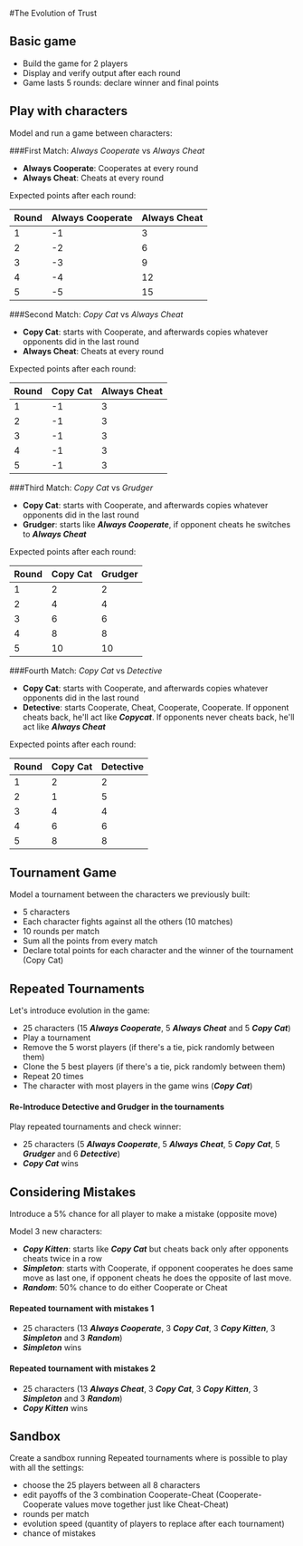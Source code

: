 #The Evolution of Trust

## Basic game
- Build the game for 2 players
- Display and verify output after each round
- Game lasts 5 rounds: declare winner and final points

## Play with characters
Model and run a game between characters:

###First Match: *Always Cooperate* vs *Always Cheat*
- **Always Cooperate**: Cooperates at every round
- **Always Cheat**: Cheats at every round

Expected points after each round:

| Round | Always Cooperate | Always Cheat |
|:------|:-----------------|:-------------|
| 1     | -1               | 3            |
| 2     | -2               | 6            |
| 3     | -3               | 9            |
| 4     | -4               | 12           |
| 5     | -5               | 15           |

###Second Match: *Copy Cat* vs *Always Cheat*
- **Copy Cat**: starts with Cooperate, and afterwards copies whatever opponents did in the last round
- **Always Cheat**: Cheats at every round

Expected points after each round:

| Round | Copy Cat | Always Cheat |
|:------|:---------|:-------------|
| 1     | -1       | 3            |
| 2     | -1       | 3            |
| 3     | -1       | 3            |
| 4     | -1       | 3            |
| 5     | -1       | 3            |

###Third Match: *Copy Cat* vs *Grudger*
- **Copy Cat**: starts with Cooperate, and afterwards copies whatever opponents did in the last round
- **Grudger**: starts like ***Always Cooperate***, if opponent cheats he switches to ***Always Cheat***

Expected points after each round:

| Round | Copy Cat | Grudger |
|:------|:---------|:--------|
| 1     | 2        | 2       |
| 2     | 4        | 4       |
| 3     | 6        | 6       |
| 4     | 8        | 8       |
| 5     | 10       | 10      |

###Fourth Match: *Copy Cat* vs *Detective*
- **Copy Cat**: starts with Cooperate, and afterwards copies whatever opponents did in the last round
- **Detective**: starts Cooperate, Cheat, Cooperate, Cooperate. If opponent cheats back, he'll act like ***Copycat***. If opponents never cheats back, he'll act like ***Always Cheat***

Expected points after each round:

| Round | Copy Cat | Detective |
|:------|:---------|:----------|
| 1     | 2        | 2         |
| 2     | 1        | 5         |
| 3     | 4        | 4         |
| 4     | 6        | 6         |
| 5     | 8        | 8         |


## Tournament Game
Model a tournament between the characters we previously built:
- 5 characters
- Each character fights against all the others (10 matches)
- 10 rounds per match
- Sum all the points from every match
- Declare total points for each character and the winner of the tournament (Copy Cat)


## Repeated Tournaments
Let's introduce evolution in the game:
- 25 characters (15 ***Always Cooperate***, 5 ***Always Cheat*** and 5 ***Copy Cat***)
- Play a tournament
- Remove the 5 worst players (if there's a tie, pick randomly between them)
- Clone the 5 best players (if there's a tie, pick randomly between them)
- Repeat 20 times
- The character with most players in the game wins (***Copy Cat***)

#### Re-Introduce Detective and Grudger in the tournaments
Play repeated tournaments and check winner:
- 25 characters (5 ***Always Cooperate***, 5 ***Always Cheat***, 5 ***Copy Cat***, 5 ***Grudger*** and 6 ***Detective***)
- ***Copy Cat*** wins


## Considering Mistakes
Introduce a 5% chance for all player to make a mistake (opposite move)

Model 3 new characters:
- ***Copy Kitten***: starts like ***Copy Cat*** but cheats back only after opponents cheats twice in a row
- ***Simpleton***: starts with Cooperate, if opponent cooperates he does same move as last one, if opponent cheats he does the opposite of last move.
- ***Random***: 50% chance to do either Cooperate or Cheat

#### Repeated tournament with mistakes 1
- 25 characters (13 ***Always Cooperate***, 3 ***Copy Cat***, 3 ***Copy Kitten***, 3 ***Simpleton*** and 3 ***Random***)
- ***Simpleton*** wins

#### Repeated tournament with mistakes 2
- 25 characters (13 ***Always Cheat***, 3 ***Copy Cat***, 3 ***Copy Kitten***, 3 ***Simpleton*** and 3 ***Random***)
- ***Copy Kitten*** wins


## Sandbox
Create a sandbox running Repeated tournaments where is possible to play with all the settings:
- choose the 25 players between all 8 characters
- edit payoffs of the 3 combination Cooperate-Cheat (Cooperate-Cooperate values move together just like Cheat-Cheat)
- rounds per match
- evolution speed (quantity of players to replace after each tournament)
- chance of mistakes
